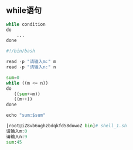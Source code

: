 ## while语句
```python
while condition
do
    ...
done
```

```python
#!/bin/bash

read -p "请输入m:" m
read -p "请输入n:" n

sum=0
while ((m <= n))
do
   ((sum+=m))
   ((m++))
done

echo "sum:$sum"

[root@iZ8vb6ughzbdqkfd58dowoZ bin]# shell_1.sh
请输入m:0
请输入n:9
sum:45
```
